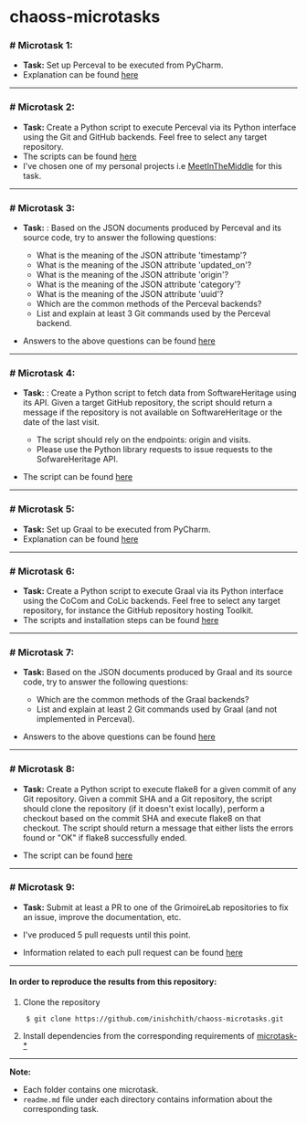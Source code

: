 # chaoss-microtasks

### # Microtask 1: 

- **Task:** Set up Perceval to be executed from PyCharm.
- Explanation can be found [here](./microtask-1)


<hr>

### # Microtask 2:

- **Task:** Create a Python script to execute Perceval via its Python interface using the Git and GitHub backends. Feel free to select any target repository.
- The scripts can be found [here](./microtask-2)
- I've chosen one of my personal projects i.e [MeetInTheMiddle](https://github.com/inishchith/MeetInTheMiddle) for this task.


<hr>

### # Microtask 3:

- **Task:** : Based on the JSON documents produced by Perceval and its source code, try to answer the following questions:
  - What is the meaning of the JSON attribute 'timestamp'?
  - What is the meaning of the JSON attribute 'updated_on'?
  - What is the meaning of the JSON attribute 'origin'?
  - What is the meaning of the JSON attribute 'category'?
  - What is the meaning of the JSON attribute 'uuid'?
  - Which are the common methods of the Perceval backends?
  - List and explain at least 3 Git commands used by the Perceval backend.

- Answers to the above questions can be found [here](./microtask-3)

<hr>

### # Microtask 4:

- **Task:** : Create a Python script to fetch data from SoftwareHeritage using its API.
Given a target GitHub repository, the script should return a message if the repository is not available on SoftwareHeritage or the date of the last visit.
  - The script should rely on the endpoints: origin and visits.
  - Please use the Python library requests to issue requests to the SofwareHeritage API.

- The script can be found [here](./microtask-4)

<hr>

### # Microtask 5:

- **Task:** Set up Graal to be executed from PyCharm.
- Explanation can be found [here](./microtask-5)


<hr>

### # Microtask 6:

- **Task:** Create a Python script to execute Graal via its Python interface using the CoCom and CoLic backends. Feel free to select any target repository, for instance the GitHub repository hosting Toolkit.
- The scripts and installation steps can be found [here](./microtask-6)


<hr>

### # Microtask 7:

- **Task:** Based on the JSON documents produced by Graal and its source code, try to answer the following questions:
  - Which are the common methods of the Graal backends?
  - List and explain at least 2 Git commands used by Graal (and not implemented in Perceval).

- Answers to the above questions can be found [here](./microtask-7)

<hr>

### # Microtask 8:

- **Task:** Create a Python script to execute flake8 for a given commit of any Git repository. Given a commit SHA and a Git repository, the script should clone the repository (if it doesn't exist locally), perform a checkout based on the commit SHA and execute flake8 on that checkout. The script should return a message that either lists the errors found or "OK" if flake8 successfully ended.

- The script can be found [here](./microtask-8)


<hr>


### # Microtask 9:

- **Task:** Submit at least a PR to one of the GrimoireLab repositories to fix an issue, improve the documentation, etc.

- I've produced 5 pull requests until this point.
- Information related to each pull request can be found [here](./microtask-9)

<hr>

#### In order to reproduce the results from this repository:

1. Clone the repository
```
    $ git clone https://github.com/inishchith/chaoss-microtasks.git
```

2. Install dependencies from the corresponding requirements of [microtask-*](#)

<hr>

**Note:**
- Each folder contains one microtask. 
- `readme.md` file under each directory contains information about the corresponding task.